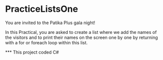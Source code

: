 # PracticeListsOne
You are invited to the Patika Plus gala night!

In this Practical, you are asked to create a list where we add the names of the visitors and to print their names on the screen one by one by returning with a for or foreach loop within this list.

*** This project coded C#

